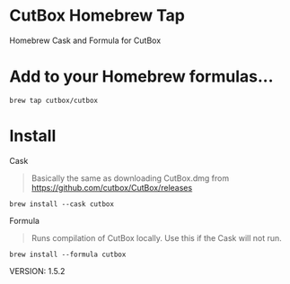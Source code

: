 # CutBox Homebrew Tap 

Homebrew Cask and Formula for CutBox 

# Add to your Homebrew formulas...

```shell
brew tap cutbox/cutbox
```

# Install

Cask

> Basically the same as downloading CutBox.dmg from https://github.com/cutbox/CutBox/releases

```shell
brew install --cask cutbox
```

Formula

> Runs compilation of CutBox locally.  Use this if the Cask will not run.

```shell
brew install --formula cutbox
```

VERSION: 1.5.2

